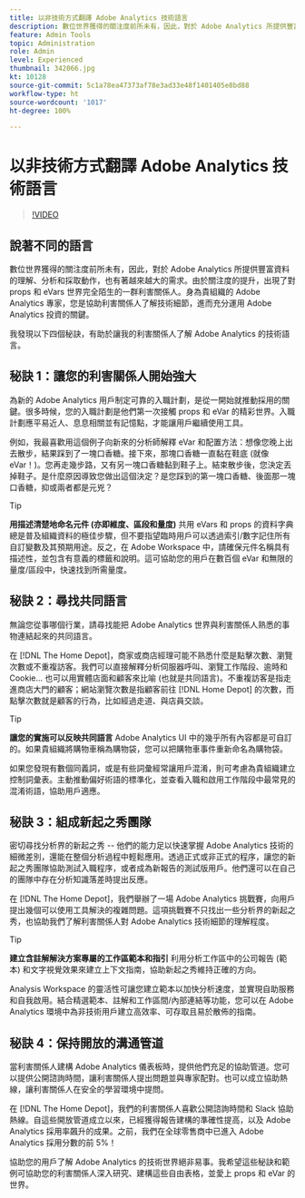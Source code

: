 ```yaml
---
title: 以非技術方式翻譯 Adobe Analytics 技術語言
description: 數位世界獲得的關注度前所未有，因此，對於 Adobe Analytics 所提供豐富資料的理解、分析和採取動作，也有著越來越大的需求。由於關注度的提升，出現了對 props 和 eVars 世界完全陌生的一群利害關係人。身為貴組織的 Adobe Analytics 專家，您是協助利害關係人了解技術細節，進而充分運用 Adobe Analytics 投資的關鍵。
feature: Admin Tools
topic: Administration
role: Admin
level: Experienced
thumbnail: 342066.jpg
kt: 10128
source-git-commit: 5c1a78ea47373af78e3ad33e48f1401405e8bd88
workflow-type: ht
source-wordcount: '1017'
ht-degree: 100%

---
```



# 以非技術方式翻譯 Adobe Analytics 技術語言

>[!VIDEO](https://video.tv.adobe.com/v/342066/?quality=12&learn=on)

## 說著不同的語言

數位世界獲得的關注度前所未有，因此，對於 Adobe Analytics 所提供豐富資料的理解、分析和採取動作，也有著越來越大的需求。由於關注度的提升，出現了對 props 和 eVars 世界完全陌生的一群利害關係人。身為貴組織的 Adobe Analytics 專家，您是協助利害關係人了解技術細節，進而充分運用 Adobe Analytics 投資的關鍵。

我發現以下四個秘訣，有助於讓我的利害關係人了解 Adobe Analytics 的技術語言。

## 秘訣 1：讓您的利害關係人開始強大

為新的 Adobe Analytics 用戶制定可靠的入職計劃，是從一開始就推動採用的關鍵。很多時候，您的入職計劃是他們第一次接觸 props 和 eVar 的精彩世界。入職計劃應平易近人、息息相關並有記憶點，才能讓用戶繼續使用工具。

例如，我最喜歡用這個例子向新來的分析師解釋 eVar 和配置方法：想像您晚上出去散步，結果踩到了一塊口香糖。接下來，那塊口香糖一直黏在鞋底 (就像 eVar！)。您再走幾步路，又有另一塊口香糖黏到鞋子上。結束散步後，您決定丟掉鞋子。是什麼原因導致您做出這個決定？是您踩到的第一塊口香糖、後面那一塊口香糖，抑或兩者都是元兇？

>[!TIP]
>
>**用描述清楚地命名元件 (亦即維度、區段和量度)**
>共用 eVars 和 props 的資料字典總是普及組織資料的極佳步驟，但不要指望臨時用戶可以透過索引/數字記住所有自訂變數及其預期用途。反之，在 Adobe Workspace 中，請確保元件名稱具有描述性，並包含有意義的標籤和說明。這可協助您的用戶在數百個 eVar 和無限的量度/區段中，快速找到所需量度。

## 秘訣 2：尋找共同語言

無論您從事哪個行業，請尋找能把 Adobe Analytics 世界與利害關係人熟悉的事物連結起來的共同語言。

在 [!DNL The Home Depot]，商家或商店經理可能不熟悉什麼是點擊次數、瀏覽次數或不重複訪客。我們可以直接解釋分析伺服器呼叫、瀏覽工作階段、逾時和 Cookie... 也可以用實體店面和顧客來比喻 (也就是共同語言)。不重複訪客是指走進商店大門的顧客；網站瀏覽次數是指顧客前往 [!DNL Home Depot] 的次數，而點擊次數就是顧客的行為，比如經過走道、與店員交談。

>[!TIP]
>
>**讓您的實施可以反映共同語言**
>Adobe Analytics UI 中的幾乎所有內容都是可自訂的。如果貴組織將購物車稱為購物袋，您可以把購物車事件重新命名為購物袋。
>
>如果您發現有數個同義詞，或是有些詞彙經常讓用戶混淆，則可考慮為貴組織建立控制詞彙表。主動推動偏好術語的標準化，並查看入職和啟用工作階段中最常見的混淆術語，協助用戶適應。

## 秘訣 3：組成新起之秀團隊

密切尋找分析界的新起之秀 -- 他們的能力足以快速掌握 Adobe Analytics 技術的細微差別，還能在整個分析過程中輕鬆應用。透過正式或非正式的程序，讓您的新起之秀團隊協助測試入職程序，或者成為新報告的測試版用戶。他們還可以在自己的團隊中存在分析知識落差時提出反應。

在 [!DNL The Home Depot]，我們舉辦了一場 Adobe Analytics 挑戰賽，向用戶提出幾個可以使用工具解決的複雜問題。這項挑戰賽不只找出一些分析界的新起之秀，也協助我們了解利害關係人對 Adobe Analytics 技術細節的理解程度。

>[!TIP]
>
>**建立含註解解決方案專屬的工作區範本和指引**
>利用分析工作區中的公司報告 (範本) 和文字視覺效果來建立上下文指南，協助新起之秀維持正確的方向。
>
>Analysis Workspace 的靈活性可讓您建立範本以加快分析速度，並實現自助服務和自我啟用。結合精選範本、註解和工作區間/內部連結等功能，您可以在 Adobe Analytics 環境中為非技術用戶建立高效率、可存取且易於散佈的指南。

## 秘訣 4：保持開放的溝通管道

當利害關係人建構 Adobe Analytics 儀表板時，提供他們充足的協助管道。您可以提供公開諮詢時間，讓利害關係人提出問題並與專家配對。也可以成立協助熱線，讓利害關係人在安全的學習環境中提問。

在 [!DNL The Home Depot]，我們的利害關係人喜歡公開諮詢時間和 Slack 協助熱線。自這些開放管道成立以來，已經獲得報告建構的準確性提高，以及 Adobe Analytics 採用率飆升的成果。之前，我們在全球零售商中已進入 Adobe Analytics 採用分數的前 5%！

協助您的用戶了解 Adobe Analytics 的技術世界絕非易事。我希望這些秘訣和範例可協助您的利害關係人深入研究、建構這些自由表格，並愛上 props 和 eVar 的世界。
